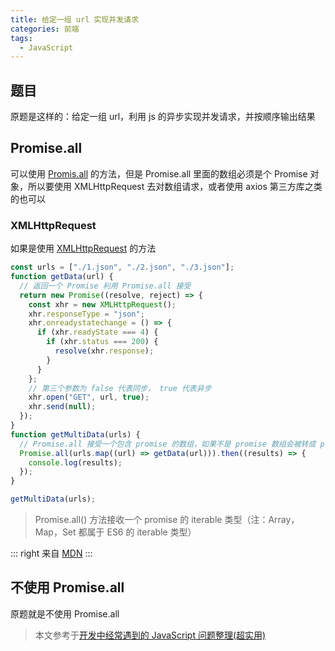```yaml
---
title: 给定一组 url 实现并发请求
categories: 前端
tags:
  - JavaScript
---
```


## 题目

原题是这样的：给定一组 url，利用 js 的异步实现并发请求，并按顺序输出结果

## Promise.all

可以使用 [Promis.all](https://developer.mozilla.org/zh-CN/docs/Web/JavaScript/Reference/Global_Objects/Promise/all) 的方法，但是 Promise.all 里面的数组必须是个 Promise 对象，所以要使用 XMLHttpRequest 去对数组请求，或者使用 axios 第三方库之类的也可以

### XMLHttpRequest

如果是使用 [XMLHttpRequest](https://developer.mozilla.org/zh-CN/docs/Web/API/XMLHttpRequest/Using_XMLHttpRequest)
 的方法


```js
const urls = ["./1.json", "./2.json", "./3.json"];
function getData(url) {
  // 返回一个 Promise 利用 Promise.all 接受
  return new Promise((resolve, reject) => {
    const xhr = new XMLHttpRequest();
    xhr.responseType = "json";
    xhr.onreadystatechange = () => {
      if (xhr.readyState === 4) {
        if (xhr.status === 200) {
          resolve(xhr.response);
        }
      }
    };
    // 第三个参数为 false 代表同步， true 代表异步
    xhr.open("GET", url, true);
    xhr.send(null);
  });
}
function getMultiData(urls) {
  // Promise.all 接受一个包含 promise 的数组，如果不是 promise 数组会被转成 promise
  Promise.all(urls.map((url) => getData(url))).then((results) => {
    console.log(results);
  });
}

getMultiData(urls);
```
>
> Promise.all() 方法接收一个 promise 的 iterable 类型（注：Array，Map，Set 都属于 ES6 的 iterable 类型）
>

::: right
来自 [MDN](https://developer.mozilla.org/zh-CN/docs/Web/JavaScript/Reference/Global_Objects/Promise/all)
:::

## 不使用 Promise.all

原题就是不使用 Promise.all 

>
> 本文参考于[开发中经常遇到的 JavaScript 问题整理(超实用)](https://mp.weixin.qq.com/s/S90PJ38b3i-oOmjlRxYCjQ)